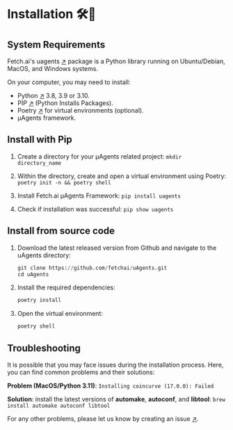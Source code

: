 # Installation 🛠️📲

## System Requirements

Fetch.ai's uagents [↗️](https://pypi.org/project/uagents/) package is a Python library running on Ubuntu/Debian, MacOS, and Windows systems. 

On your computer, you may need to install:

- Python [↗️](https://www.python.org/downloads/) 3.8, 3.9 or 3.10.
- PIP [↗️](https://pypi.org/project/pip/) (Python Installs Packages).
- Poetry [↗️](https://python-poetry.org/) for virtual environments (optional).
- μAgents framework.

## Install with Pip

1. Create a directory for your μAgents related project: `mkdir directory_name`

2. Within the directory, create and open a virtual environment using Poetry: `poetry init -n && poetry shell`

3. Install Fetch.ai μAgents Framework: `pip install uagents`

4. Check if installation was successful: `pip show uagents`

## Install from source code

1. Download the latest released version from Github and navigate to the uAgents directory:

    ```py
    git clone https://github.com/fetchai/uAgents.git
    cd uAgents
    ```

2. Install the required dependencies:

    ```py
    poetry install
    ```

3. Open the virtual environment:

    ```py
    poetry shell
    ```
   
## Troubleshooting

It is possible that you may face issues during the installation process. Here, you can find common problems and their solutions:

**Problem (MacOS/Python 3.11)**: `Installing coincurve (17.0.0): Failed`

**Solution**: install the latest versions of **automake**, **autoconf**, and **libtool**: `brew install automake autoconf libtool`

For any other problems, please let us know by creating an issue [↗️](https://github.com/fetchai/uAgents/issues).
